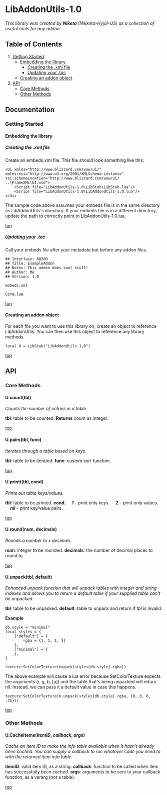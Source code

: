 # LibAddonUtils-1.0
*This library was created by **Niketa** (Nikketa-Hyjal-US) as a collection of useful tools for any addon.*

## Table of Contents
1. [Getting Started](#getting-started)
   - [Embedding the library](#embedding-the-library)
     - [Creating the .xml file](#creating-the-xml-file)
     - [Updating your .toc](#updating-your-toc)
   - [Creating an addon object](#creating-an-addon-object)
2. [API](#api)
   - [Core Methods](#core-methods)
   - [Other Methods](#other-methods)

## Documentation
### Getting Started
#### Embedding the library
##### Creating the .xml file
Create an embeds.xml file. This file should look something like this:

```
<Ui xmlns="http://www.blizzard.com/wow/ui/" xmlns:xsi="http://www.w3.org/2001/XMLSchema-instance" xsi:schemaLocation="http://www.blizzard.com/wow/ui/ ..\FrameXML\UI.xsd">
    <Script file="LibAddonUtils-1.0\LibStub\LibStub.lua"/>
    <Script file="LibAddonUtils-1.0\LibAddonUtils-1.0.lua"/>
</Ui>
```

The sample code above assumes your embeds file is in the same directory as LibAddonUtils's directory. If your embeds file is in a different directory, update the path to correctly point to LibAddonUtils-1.0.lua.

[top](#table-of-contents)

##### Updating your .toc
Call your embeds file after your metadata but before any addon files.

```
## Interface: 80200
## Title: ExampleAddon
## Notes: This addon does cool stuff!
## Author: Me
## Version: 1.0

embeds.xml

Core.lua
```

[top](#table-of-contents)

#### Creating an addon object
For each file you want to use this library on, create an object to reference LibAddonUtils. You can then use this object to reference any library methods.

```local U = LibStub("LibAddonUtils-1.0")```

[top](#table-of-contents)

## API
### Core Methods

#### U.count(tbl)
*Counts the number of entries in a table.*

**tbl**: table to be counted.
**Returns** count as integer.

[top](#table-of-contents)

#### U.pairs(tbl, func)

*Iterates through a table based on keys.*

**tbl**: table to be iterated.
**func**: custom sort function.

[top](#table-of-contents)

#### U.printt(tbl, cond)

*Prints out table keys/values.*

**tbl**: table to be printed.
**cond**:
&nbsp;&nbsp;&nbsp;&nbsp;***1*** - print only keys.
&nbsp;&nbsp;&nbsp;&nbsp;***2*** - print only values.
&nbsp;&nbsp;&nbsp;&nbsp;***nil*** - print key/value pairs.


[top](#table-of-contents)

#### U.round(num, decimals)

*Rounds a number to x decimals.*

**num**: integer to be rounded.
**decimals**: the number of decimal places to round to.

[top](#table-of-contents)

#### U.unpack(tbl, default)

*Enhanced unpack function that will unpack tables with integer and string indexes and allows you to return a default table if your supplied table can't be unpacked.*

**tbl**: table to be unpacked.
**default**: table to unpack and return if *tbl* is invalid.

**Example**

```
db.style = "minimal"
local styles = {
    ["default"] = {
        rgba = {1, 1, 1, 1}
    },
    ["minimal"] = {
    },
}

texture:SetColorTexture(unpack(styles[db.style].rgba))
```
The above example will cause a lua error because SetColorTexture expects the arguments (r, g, b, [a]) and the table that's being unpacked will return nil. Instead, we can pass it a default value in case this happens.

```texture:SetColorTexture(U.unpack(styles[db.style].rgba, {0, 0, 0, .75}))```

[top](#table-of-contents)

### Other Methods

#### U.CacheItems(*itemID*, *callback*, *args*)

*Cache an item ID to make the info table available when it hasn't already been cached. You can supply a callback to run whatever code you need to with the returned item info table.*

**itemID**: valid item ID, as a string.
**callback**: function to be called when item has successfully been cached.
**args**: arguments to be sent to your callback function, as a vararg (not a table).

[top](#table-of-contents)